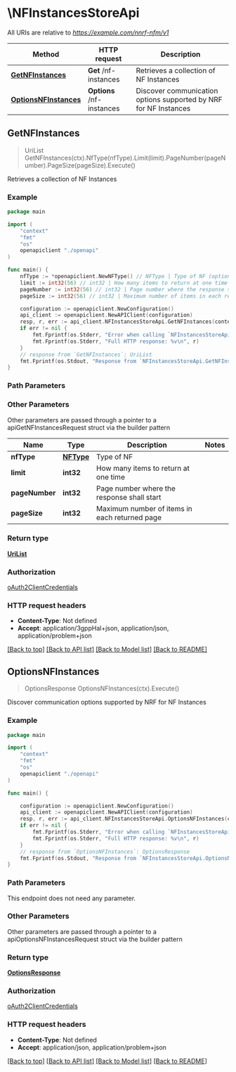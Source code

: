 # \NFInstancesStoreApi

All URIs are relative to *https://example.com/nnrf-nfm/v1*

Method | HTTP request | Description
------------- | ------------- | -------------
[**GetNFInstances**](NFInstancesStoreApi.md#GetNFInstances) | **Get** /nf-instances | Retrieves a collection of NF Instances
[**OptionsNFInstances**](NFInstancesStoreApi.md#OptionsNFInstances) | **Options** /nf-instances | Discover communication options supported by NRF for NF Instances



## GetNFInstances

> UriList GetNFInstances(ctx).NfType(nfType).Limit(limit).PageNumber(pageNumber).PageSize(pageSize).Execute()

Retrieves a collection of NF Instances

### Example

```go
package main

import (
    "context"
    "fmt"
    "os"
    openapiclient "./openapi"
)

func main() {
    nfType := *openapiclient.NewNFType() // NFType | Type of NF (optional)
    limit := int32(56) // int32 | How many items to return at one time (optional)
    pageNumber := int32(56) // int32 | Page number where the response shall start (optional)
    pageSize := int32(56) // int32 | Maximum number of items in each returned page (optional)

    configuration := openapiclient.NewConfiguration()
    api_client := openapiclient.NewAPIClient(configuration)
    resp, r, err := api_client.NFInstancesStoreApi.GetNFInstances(context.Background()).NfType(nfType).Limit(limit).PageNumber(pageNumber).PageSize(pageSize).Execute()
    if err != nil {
        fmt.Fprintf(os.Stderr, "Error when calling `NFInstancesStoreApi.GetNFInstances``: %v\n", err)
        fmt.Fprintf(os.Stderr, "Full HTTP response: %v\n", r)
    }
    // response from `GetNFInstances`: UriList
    fmt.Fprintf(os.Stdout, "Response from `NFInstancesStoreApi.GetNFInstances`: %v\n", resp)
}
```

### Path Parameters



### Other Parameters

Other parameters are passed through a pointer to a apiGetNFInstancesRequest struct via the builder pattern


Name | Type | Description  | Notes
------------- | ------------- | ------------- | -------------
 **nfType** | [**NFType**](NFType.md) | Type of NF | 
 **limit** | **int32** | How many items to return at one time | 
 **pageNumber** | **int32** | Page number where the response shall start | 
 **pageSize** | **int32** | Maximum number of items in each returned page | 

### Return type

[**UriList**](UriList.md)

### Authorization

[oAuth2ClientCredentials](../README.md#oAuth2ClientCredentials)

### HTTP request headers

- **Content-Type**: Not defined
- **Accept**: application/3gppHal+json, application/json, application/problem+json

[[Back to top]](#) [[Back to API list]](../README.md#documentation-for-api-endpoints)
[[Back to Model list]](../README.md#documentation-for-models)
[[Back to README]](../README.md)


## OptionsNFInstances

> OptionsResponse OptionsNFInstances(ctx).Execute()

Discover communication options supported by NRF for NF Instances

### Example

```go
package main

import (
    "context"
    "fmt"
    "os"
    openapiclient "./openapi"
)

func main() {

    configuration := openapiclient.NewConfiguration()
    api_client := openapiclient.NewAPIClient(configuration)
    resp, r, err := api_client.NFInstancesStoreApi.OptionsNFInstances(context.Background()).Execute()
    if err != nil {
        fmt.Fprintf(os.Stderr, "Error when calling `NFInstancesStoreApi.OptionsNFInstances``: %v\n", err)
        fmt.Fprintf(os.Stderr, "Full HTTP response: %v\n", r)
    }
    // response from `OptionsNFInstances`: OptionsResponse
    fmt.Fprintf(os.Stdout, "Response from `NFInstancesStoreApi.OptionsNFInstances`: %v\n", resp)
}
```

### Path Parameters

This endpoint does not need any parameter.

### Other Parameters

Other parameters are passed through a pointer to a apiOptionsNFInstancesRequest struct via the builder pattern


### Return type

[**OptionsResponse**](OptionsResponse.md)

### Authorization

[oAuth2ClientCredentials](../README.md#oAuth2ClientCredentials)

### HTTP request headers

- **Content-Type**: Not defined
- **Accept**: application/json, application/problem+json

[[Back to top]](#) [[Back to API list]](../README.md#documentation-for-api-endpoints)
[[Back to Model list]](../README.md#documentation-for-models)
[[Back to README]](../README.md)

